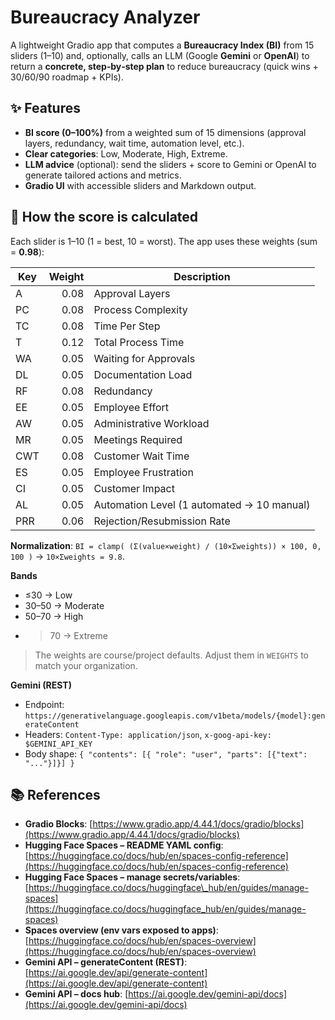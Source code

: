 # Bureaucracy Analyzer

A lightweight Gradio app that computes a **Bureaucracy Index (BI)** from 15 sliders (1–10) and, optionally, calls an LLM (Google **Gemini** or **OpenAI**) to return a **concrete, step‑by‑step plan** to reduce bureaucracy (quick wins + 30/60/90 roadmap + KPIs).


## ✨ Features

* **BI score (0–100%)** from a weighted sum of 15 dimensions (approval layers, redundancy, wait time, automation level, etc.).
* **Clear categories**: Low, Moderate, High, Extreme.
* **LLM advice** (optional): send the sliders + score to Gemini or OpenAI to generate tailored actions and metrics.
* **Gradio UI** with accessible sliders and Markdown output.


## 🧮 How the score is calculated

Each slider is 1–10 (1 = best, 10 = worst). The app uses these weights (sum = **0.98**):

| Key | Weight | Description                                |
| --- | -----: | ------------------------------------------ |
| A   |   0.08 | Approval Layers                            |
| PC  |   0.08 | Process Complexity                         |
| TC  |   0.08 | Time Per Step                              |
| T   |   0.12 | Total Process Time                         |
| WA  |   0.05 | Waiting for Approvals                      |
| DL  |   0.05 | Documentation Load                         |
| RF  |   0.08 | Redundancy                                 |
| EE  |   0.05 | Employee Effort                            |
| AW  |   0.05 | Administrative Workload                    |
| MR  |   0.05 | Meetings Required                          |
| CWT |   0.08 | Customer Wait Time                         |
| ES  |   0.05 | Employee Frustration                       |
| CI  |   0.05 | Customer Impact                            |
| AL  |   0.05 | Automation Level (1 automated → 10 manual) |
| PRR |   0.06 | Rejection/Resubmission Rate                |

**Normalization**: `BI = clamp( (Σ(value×weight) / (10×Σweights)) × 100, 0, 100 )` → `10×Σweights = 9.8`.

**Bands**

* ≤30 → Low
* 30–50 → Moderate
* 50–70 → High
* > 70 → Extreme

> The weights are course/project defaults. Adjust them in `WEIGHTS` to match your organization.


**Gemini (REST)**

* Endpoint: `https://generativelanguage.googleapis.com/v1beta/models/{model}:generateContent`
* Headers: `Content-Type: application/json`, `x-goog-api-key: $GEMINI_API_KEY`
* Body shape: `{ "contents": [{ "role": "user", "parts": [{"text": "..."}]}] }`

## 📚 References

* **Gradio Blocks**: [https://www.gradio.app/4.44.1/docs/gradio/blocks](https://www.gradio.app/4.44.1/docs/gradio/blocks)
* **Hugging Face Spaces – README YAML config**: [https://huggingface.co/docs/hub/en/spaces-config-reference](https://huggingface.co/docs/hub/en/spaces-config-reference)
* **Hugging Face Spaces – manage secrets/variables**: [https://huggingface.co/docs/huggingface\_hub/en/guides/manage-spaces](https://huggingface.co/docs/huggingface_hub/en/guides/manage-spaces)
* **Spaces overview (env vars exposed to apps)**: [https://huggingface.co/docs/hub/en/spaces-overview](https://huggingface.co/docs/hub/en/spaces-overview)
* **Gemini API – generateContent (REST)**: [https://ai.google.dev/api/generate-content](https://ai.google.dev/api/generate-content)
* **Gemini API – docs hub**: [https://ai.google.dev/gemini-api/docs](https://ai.google.dev/gemini-api/docs)

